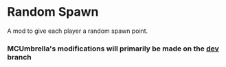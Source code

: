 # Random Spawn

A mod to give each player a random spawn point.
### MCUmbrella's modifications will primarily be made on the [dev](https://github.com/MCUmbrella/RandomSpawn/blob/dev/) branch
